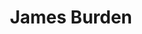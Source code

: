 ---
layout: contact-card
permalink: /james.burden.html
ref: james.burden
title: James Burden
name: James Burden
role: Founder of Veil
portrait: 4x13.jpg
vcard: /uploads/vcards/james-burden.vcf
contact:
- 
  title: keybase.io/4x13
  url: https://keybase.io/4x13
- 
  title: 4x13@protonmail.com
  url: mailto:4x13@protonmail.com
- 
  title: 702.827.3773
social:
- 
  title: twitter.com/4x133
  url: https://twitter.com/4x133
- 
  title: linkedin.com/in/james-burden
  url: https://linkedin.com/in/james-burden
publications:
- 
  title: meet-the-team-james-burden
  url: /blog/meet-the-team-james-burden
---
